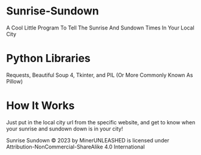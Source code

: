 # Sunrise-Sundown
 A Cool Little Program To Tell The Sunrise And Sundown Times In Your Local City

# Python Libraries
 Requests, Beautiful Soup 4, Tkinter, and PIL (Or More Commonly Known As Pillow)

# How It Works
 Just put in the local city url from the specific website, and get to know when your sunrise and sundown down is in your city!



Sunrise Sundown © 2023 by MinerUNLEASHED is licensed under Attribution-NonCommercial-ShareAlike 4.0 International 
